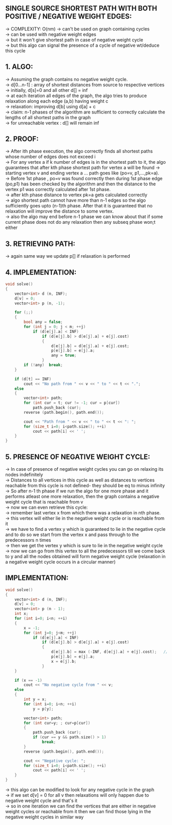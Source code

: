 **SINGLE SOURCE SHORTEST PATH WITH BOTH POSITIVE / NEGATIVE WEIGHT EDGES:**
--

-> COMPLEXITY: O(nm)
-> can't be used on graph containing cycles\
-> can be used with negative weight edges\
-> but it won't give shortest path in case of negative weight cycle\
-> but this algo can signal the presence of a cycle of negative wt/deduce this cycle

**1. ALGO:**
---

-> Assuming the graph contains no negative weight cycle. \
-> d[0...n-1] : array of shortest distances from source to respective vertices\
-> initially, d[s]=0 and all other d[] = inf\
-> at each iteration all edges of the graph, the algo tries to produce relaxation along each edge (a,b) having weight c\
-> relaxation: improving d[b] using d[a] + c \
-> claim: n-1 phases of the algorithm are sufficient to correctly calculate the lengths of all shortest paths in the graph\
-> for unreachable vertex : d[] will remain inf

**2. PROOF:**
---

-> After ith phase execution, the algo correctly finds all shortest paths whose number of edges does not exceed i\
-> For any vertex a if k number of edges is in the shortest path to it, the algo guarantees that after kth phase shortest path for vertex a will be found
-> starting vertex v and ending vertex a ... path goes like (po=v, p1,...,pk=a). \
-> Before 1st phase , po=v was found correctly then during 1st phase edge (po,p1) has been checked by the algorithm and then the distance to the vertex p1 was correctly calculated after 1st phase.\
-> after kth phase distance to vertex pk=a gets calculated correctly\
-> algo shortest path cannot have more than n-1 edges so the algo sufficiently goes upto (n-1)th phase. After that it is guaranteed that no relaxation will improve the distance to some vertex.\
-> also the algo may end before n-1 phase we can know about that if some current phase does not do any relaxation then any subseq phase won;t either

**3. RETRIEVING PATH:**
---

-> again same way we update p[] if relaxation is performed 

**4. IMPLEMENTATION:**
---

```cpp
void solve()
{
    vector<int> d (n, INF);
    d[v] = 0;
    vector<int> p (n, -1);

    for (;;)
    {
        bool any = false;
        for (int j = 0; j < m; ++j)
            if (d[e[j].a] < INF)
                if (d[e[j].b] > d[e[j].a] + e[j].cost)
                {
                    d[e[j].b] = d[e[j].a] + e[j].cost;
                    p[e[j].b] = e[j].a;
                    any = true;
                }
        if (!any)  break;
    }

    if (d[t] == INF)
        cout << "No path from " << v << " to " << t << ".";
    else
    {
        vector<int> path;
        for (int cur = t; cur != -1; cur = p[cur])
            path.push_back (cur);
        reverse (path.begin(), path.end());

        cout << "Path from " << v << " to " << t << ": ";
        for (size_t i=0; i<path.size(); ++i)
            cout << path[i] << ' ';
    }
}
```

**5. PRESENCE OF NEGATIVE WEIGHT CYCLE:**
---

-> In case of presence of negative weight cycles you can go on relaxing its nodes indefinitely\
-> Distances to all vertices in this cycle as well as distances to vertices reachable from this cycle is not defined- they should be eq to minus infinity\
-> So after n-1 th phase if we run the algo for one more phase and it performs atleast one more relaxation, then the graph contains a negative weight cycle that is reachable from v\
-> now we can even retrieve this cycle:\
-> remember last vertex x from which there was a relaxation in nth phase.\
-> this vertex will either lie in the negative weight cycle or is reachable from it \
-> we have to find a vertex y which is guaranteed to lie in the negative cycle and to do so we start from the vertex x and pass through to the predecessors n times\
-> then we get the vertex y which is sure to lie in the negative weight cycle\
-> now we can go from this vertex to all the predecessors till we come back to y and all the nodes obtained will form negative weight cycle (relaxation in a negative weight cycle occurs in a circular manner)

**IMPLEMENTATION:**
--
```cpp
void solve()
{
    vector<int> d (n, INF);
    d[v] = 0;
    vector<int> p (n - 1);
    int x;
    for (int i=0; i<n; ++i)
    {
        x = -1;
        for (int j=0; j<m; ++j)
            if (d[e[j].a] < INF)
                if (d[e[j].b] > d[e[j].a] + e[j].cost)
                {
                    d[e[j].b] = max (-INF, d[e[j].a] + e[j].cost);   //handle underflows due to negative wt cycles
                    p[e[j].b] = e[j].a;
                    x = e[j].b;
                }
    }

    if (x == -1)
        cout << "No negative cycle from " << v;
    else
    {
        int y = x;
        for (int i=0; i<n; ++i)
            y = p[y];

        vector<int> path;
        for (int cur=y; ; cur=p[cur])
        {
            path.push_back (cur);
            if (cur == y && path.size() > 1)
                break;
        }
        reverse (path.begin(), path.end());

        cout << "Negative cycle: ";
        for (size_t i=0; i<path.size(); ++i)
            cout << path[i] << ' ';
    }
}
```
-> this algo can be modified  to look for any negative cycle in the graph\
-> if we set d[v] = 0 for all v then relaxations will only happen due to negative weight cycle and that's it \
-> so in one iteration we can find the vertices that are either in negative weight cycles or reachable from it then we can find those lying in the negative weight cycles in similar way


